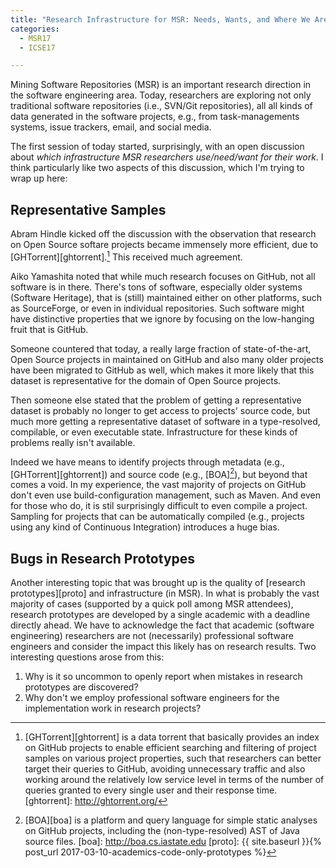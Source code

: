 ```yaml
---
title: "Research Infrastructure for MSR: Needs, Wants, and Where We Are"
categories:
  - MSR17
  - ICSE17

---
```


Mining Software Repositories (MSR) is an important research direction in the software engineering area. Today, researchers are exploring not only traditional software repositories (i.e., SVN/Git repositories), all all kinds of data generated in the software projects, e.g., from task-managements systems, issue trackers, email, and social media.

The first session of today started, surprisingly, with an open discussion about *which infrastructure MSR researchers use/need/want for their work*. I think particularly like two aspects of this discussion, which I'm trying to wrap up here:

## Representative Samples

Abram Hindle kicked off the discussion with the observation that research on Open Source softare projects became immensely more efficient, due to [GHTorrent][ghtorrent].[^ghtorrent] This received much agreement.

Aiko Yamashita noted that while much research focuses on GitHub, not all software is in there. There's tons of software, especially older systems (Software Heritage), that is (still) maintained either on other platforms, such as SourceForge, or even in individual repositories. Such software might have distinctive properties that we ignore by focusing on the low-hanging fruit that is GitHub.

Someone countered that today, a really large fraction of state-of-the-art, Open Source projects in maintained on GitHub and also many older projects have been migrated to GitHub as well, which makes it more likely that this dataset is representative for the domain of Open Source projects.

Then someone else stated that the problem of getting a representative dataset is probably no longer to get access to projects' source code, but much more getting a representative dataset of software in a type-resolved, compilable, or even executable state. Infrastructure for these kinds of problems really isn't available.

Indeed we have means to identify projects through metadata (e.g., [GHTorrent][ghtorrent]) and source code (e.g., [BOA][^boa]), but beyond that comes a void. In my experience, the vast majority of projects on GitHub don't even use build-configuration management, such as Maven. And even for those who do, it is stil surprisingly difficult to even compile a project. Sampling for projects that can be automatically compiled (e.g., projects using any kind of Continuous Integration) introduces a huge bias.

## Bugs in Research Prototypes

Another interesting topic that was brought up is the quality of [research prototypes][proto] and infrastructure (in MSR). In what is probably the vast majority of cases (supported by a quick poll among MSR attendees), research prototypes are developed by a single academic with a deadline directly ahead. We have to acknowledge the fact that academic (software engineering) researchers are not (necessarily) professional software engineers and consider the impact this likely has on research results. Two interesting questions arose from this:

1. Why is it so uncommon to openly report when mistakes in research prototypes are discovered?
2. Why don't we employ professional software engineers for the implementation work in research projects?

  [^ghtorrent]: [GHTorrent][ghtorrent] is a data torrent that basically provides an index on GitHub projects to enable efficient searching and filtering of project samples on various project properties, such that researchers can better target their queries to GitHub, avoiding unnecessary traffic and also working around the relatively low service level in terms of the number of queries granted to every single user and their response time.
  [ghtorrent]: http://ghtorrent.org/
  [^boa]: [BOA][boa] is a platform and query language for simple static analyses on GitHub projects, including the (non-type-resolved) AST of Java source files.
  [boa]: http://boa.cs.iastate.edu
  [proto]: {{ site.baseurl }}{% post_url 2017-03-10-academics-code-only-prototypes %}
